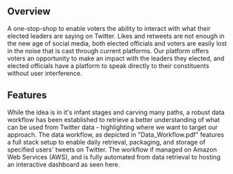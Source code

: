## Overview
A one-stop-shop to enable voters the ability to interact with what their elected leaders are saying on Twitter. Likes and retweets are not enough in the new age of social media, both elected officials and voters are easily lost in the noise that is cast through current platforms. Our platform offers voters an opportunity to make an impact with the leaders they elected, and elected officials have a platform to speak directly to their constituents without user interference.

## Features
While the idea is in it's infant stages and carving many paths, a robust data workflow has been established to retrieve a better understanding of what can be used from Twitter data - highlighting where we want to target our approach. The data workflow, as depicted in "Data_Workflow.pdf" features a full stack setup to enable daily retrieval, packaging, and storage of specified users' tweets on Twitter. The workflow if managed on Amazon Web Services (AWS), and is fully automated from data retrieval to hosting an interactive dashboard as seen here. 

